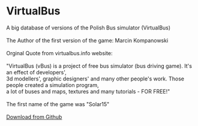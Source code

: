 # VirtualBus
<html>
<head>
  <meta name="google-site-verification" content="Seuwi3IILAp7bkO3joqQZFGjmX3_5m0qGsAyyMTAvPE" />

<body>
A big database of versions of the Polish Bus simulator (VirtualBus)<br>
<br>
The Author of the first version of the game: Marcin Kompanowski<br>
<br>
Orginal Quote from virtualbus.info website:<br>
<br>
"VirtualBus (vBus) is a project of free bus simulator (bus driving game). It's an effect of developers', <br>
3d modellers', graphic designers' and many other people's work. Those people created a simulation program, <br>
a lot of buses and maps, textures and many tutorials - FOR FREE!"<br>
<br>
The first name of the game was "Solar15"<br>
<br>
<a href="https://github.com/Anonim17PL/VirtualBus/releases/tag/all">Download from Github</a>
</body>
</head>
</html>
